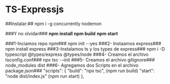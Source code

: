 # TS-Expressjs #

##Instalar:## npm i -g concurrently nodemon

###Y no olvidar###
**npm install**
**npm build**
**npm start**

###1-Inciamos repo npm###
 npm init --yes
###2- Instaamos express###
npm install express
###3-Instalamos ts y los types de express###
npm i -D typescript @types/express @types/node
###4- Creamos el archivo tsconfig.conf###
npx tsc --init
###5- Creamos el archivo gitignore###
node_modules
dist
###6- Agregamos dos Scripts en el archivo package.json###
    "scripts": {
    "build": "npx tsc", (npm run build)
    "start": "node dist/index.js" (npm run start)
  },

